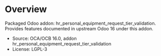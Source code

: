 # Overview

Packaged Odoo addon: hr_personal_equipment_request_tier_validation. Provides features documented in upstream Odoo 16 under this addon.

- Source: OCA/OCB 16.0, addon hr_personal_equipment_request_tier_validation
- License: LGPL-3
